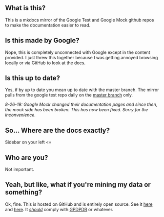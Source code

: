 ## What is this?
This is a mkdocs mirror of the Google Test and Google Mock github repos to make the documentation easier to read.

## Is this made by Google?
Nope, this is completely unconnected with Google except in the content provided. I just threw this together because I was getting annoyed browsing locally or via GitHub to look at the docs.

## Is this up to date?
Yes, if by up to date you mean up to date with the master branch. The mirror pulls from the google test repo daily on the [master branch](https://github.com/google/googletest) only.

*8-26-19: Google Mock changed their documentation pages and since then, the mock side has been broken. This has now been fixed. Sorry for the inconvenience.*

## So... Where are the docs exactly?
Sidebar on your left <=

## Who are you?
Not important.

## Yeah, but like, what if you're mining my data or something?
Ok, fine. This is hosted on GitHub and is entirely open source. See it [here](https://github.com/gunslingerfry/googletest) and [here](https://github.com/gunslingerfry/google-test-docs). It [_should_](https://squidfunk.github.io/mkdocs-material/compliance/) comply with [GPDPDR](https://www.google.com/search?q=GPDR) or whatever.

